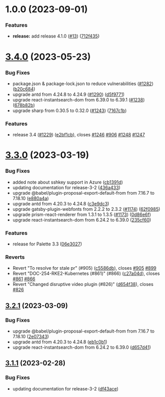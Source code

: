 # 1.0.0 (2023-09-01)


### Features

* **release:** add release 4.1.0 ([#13](https://github.com/spectrocloud/docs-prototype/issues/13)) ([712f435](https://github.com/spectrocloud/docs-prototype/commit/712f4354da6701c28080957a7bfc72c0ad6be5e3))

# [3.4.0](https://github.com/spectrocloud/librarium/compare/v3.3.0...v3.4.0) (2023-05-23)


### Bug Fixes

* package.json & package-lock.json to reduce vulnerabilities ([#1282](https://github.com/spectrocloud/librarium/issues/1282)) ([b20c684](https://github.com/spectrocloud/librarium/commit/b20c684005cff71784c81e0ee517c6aa68f0c467))
* upgrade antd from 4.24.8 to 4.24.9 ([#1290](https://github.com/spectrocloud/librarium/issues/1290)) ([d5f9771](https://github.com/spectrocloud/librarium/commit/d5f9771fca1dfe144236a1fdca38eba2cd663556))
* upgrade react-instantsearch-dom from 6.39.0 to 6.39.1 ([#1238](https://github.com/spectrocloud/librarium/issues/1238)) ([678b82b](https://github.com/spectrocloud/librarium/commit/678b82b0b2434cd12d1b0997477c09d8c003d2f2))
* upgrade sharp from 0.30.5 to 0.32.0 ([#1243](https://github.com/spectrocloud/librarium/issues/1243)) ([7167c1b](https://github.com/spectrocloud/librarium/commit/7167c1be0e3ed1e21fea1a6edabfacac580cc0cb))


### Features

* release 3.4 ([#1229](https://github.com/spectrocloud/librarium/issues/1229)) ([e2bf1cb](https://github.com/spectrocloud/librarium/commit/e2bf1cb439487fb420c549f7d1f59cc564facb88)), closes [#1246](https://github.com/spectrocloud/librarium/issues/1246) [#906](https://github.com/spectrocloud/librarium/issues/906) [#1248](https://github.com/spectrocloud/librarium/issues/1248) [#1247](https://github.com/spectrocloud/librarium/issues/1247)

# [3.3.0](https://github.com/spectrocloud/librarium/compare/v3.2.1...v3.3.0) (2023-03-19)


### Bug Fixes

* added note about sshkey support in Azure ([cb1391d](https://github.com/spectrocloud/librarium/commit/cb1391d1408a851ee7a68682062918e2b627f6d4))
* updating documentation for release-3-2 ([436a433](https://github.com/spectrocloud/librarium/commit/436a433b72e1a6c0e9a1fd2c3d13e5eb8fcacd6f))
* upgrade @babel/plugin-proposal-export-default-from from 7.16.7 to 7.18.10 ([e880a4a](https://github.com/spectrocloud/librarium/commit/e880a4aa4c00a9286b5f0fee7ac80b6e726ea1e8))
* upgrade antd from 4.20.3 to 4.24.8 ([c3e9dc3](https://github.com/spectrocloud/librarium/commit/c3e9dc3679c057b742dd8be79d0a2ac4eca0f445))
* upgrade gatsby-plugin-webfonts from 2.2.2 to 2.3.2 ([#1174](https://github.com/spectrocloud/librarium/issues/1174)) ([62f0985](https://github.com/spectrocloud/librarium/commit/62f098572ab037e823f50120ad89428920346db4))
* upgrade prism-react-renderer from 1.3.1 to 1.3.5 ([#1173](https://github.com/spectrocloud/librarium/issues/1173)) ([0d86e6f](https://github.com/spectrocloud/librarium/commit/0d86e6f2219e3b685957ff5058f7f6a4c3c09c13))
* upgrade react-instantsearch-dom from 6.24.2 to 6.39.0 ([235cf60](https://github.com/spectrocloud/librarium/commit/235cf60f8d377f06a978995f2f10b0327dd5ac6c))


### Features

* release for Palette 3.3 ([06e3027](https://github.com/spectrocloud/librarium/commit/06e3027c8caca7a74da4b547ff7fb168b6acf973))


### Reverts

* Revert "To resolve for stale pr" (#905) ([c5586db](https://github.com/spectrocloud/librarium/commit/c5586db26d8b0467a44de8613dfbbe9bc9e96431)), closes [#905](https://github.com/spectrocloud/librarium/issues/905) [#899](https://github.com/spectrocloud/librarium/issues/899)
* Revert "DOC-254-RKE2-Kubernetes (#861)" (#866) ([c27a04d](https://github.com/spectrocloud/librarium/commit/c27a04de5e50f54b54a336b4b61a7ddc6ac90ab0)), closes [#861](https://github.com/spectrocloud/librarium/issues/861) [#866](https://github.com/spectrocloud/librarium/issues/866)
* Revert "Changed disruptive video plugin (#826)" ([d654f38](https://github.com/spectrocloud/librarium/commit/d654f38c60c925366a86a365f0c4645a2aee4beb)), closes [#826](https://github.com/spectrocloud/librarium/issues/826)

## [3.2.1](https://github.com/spectrocloud/librarium/compare/v3.2.0...v3.2.1) (2023-03-09)


### Bug Fixes

* upgrade @babel/plugin-proposal-export-default-from from 7.16.7 to 7.18.10 ([2e07343](https://github.com/spectrocloud/librarium/commit/2e07343918763fb58743865ba526faf3e41dac57))
* upgrade antd from 4.20.3 to 4.24.8 ([eb1c0b1](https://github.com/spectrocloud/librarium/commit/eb1c0b1478c4b94e33834fbfc1242bcdc87c107d))
* upgrade react-instantsearch-dom from 6.24.2 to 6.39.0 ([d657d41](https://github.com/spectrocloud/librarium/commit/d657d41294fa5f80b36110e994904aed617ae421))

## [3.1.1](https://github.com/spectrocloud/librarium/compare/v3.1.0...v3.1.1) (2023-02-28)


### Bug Fixes

* updating documentation for release-3-2 ([df43ace](https://github.com/spectrocloud/librarium/commit/df43ace145947812853d8a6cfaa54151af6c32cf))
